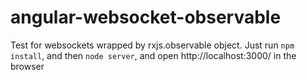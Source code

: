# angular-websocket-observable
Test for websockets wrapped by rxjs.observable object.
 Just run `npm install`, and then `node server`, and open http://localhost:3000/ in the browser
